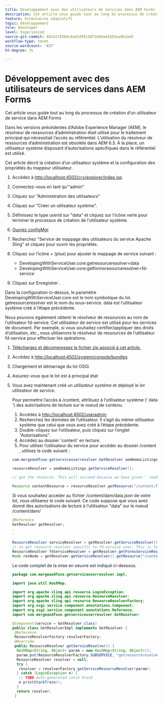 ```yaml
---
title: Développement avec des utilisateurs de services dans AEM Forms
description: Cet article vous guide tout au long du processus de création d’un utilisateur de service dans AEM Forms
feature: Formulaires adaptatifs
topic: Développement
role: Developer
level: Experienced
source-git-commit: 462417d384c4aa5d99110f1b8dadd165ea9b2a49
workflow-type: tm+mt
source-wordcount: '427'
ht-degree: 3%

---
```



# Développement avec des utilisateurs de services dans AEM Forms

Cet article vous guide tout au long du processus de création d’un utilisateur de service dans AEM Forms

Dans les versions précédentes d’Adobe Experience Manager (AEM), le résolveur de ressources d’administration était utilisé pour le traitement principal qui nécessitait l’accès au référentiel. L’utilisation du résolveur de ressources d’administration est obsolète dans AEM 6.3. À la place, un utilisateur système disposant d’autorisations spécifiques dans le référentiel est utilisé.

Cet article décrit la création d’un utilisateur système et la configuration des propriétés du mappeur utilisateur.

1. Accédez à [http://localhost:4502/crx/explorer/index.jsp](http://localhost:4502/crx/explorer/index.jsp)
1. Connectez-vous en tant qu’&quot;admin&quot;
1. Cliquez sur &quot;Administration des utilisateurs&quot;
1. Cliquez sur &quot;Créer un utilisateur système&quot;.
1. Définissez le type userid sur &quot;data&quot; et cliquez sur l’icône verte pour terminer le processus de création de l’utilisateur système.
1. [Ouvrez configMgr](http://localhost:4502/system/console/configMgr)
1. Recherchez &quot;Service de mappage des utilisateurs du service Apache Sling&quot; et cliquez pour ouvrir les propriétés.
1. Cliquez sur l’icône *+* (plus) pour ajouter le mappage de service suivant :

   * DevelopingWithServiceUser.core:getresourceresolver=data
   * DevelopingWithServiceUser.core:getformsresourceresolver=fd-service

1. Cliquez sur Enregistrer .

Dans la configuration ci-dessus, le paramètre DevelopingWithServiceUser.core est le nom symbolique du lot. getresourceresolver est le nom du sous-service. data est l’utilisateur système créé à l’étape précédente.

Nous pouvons également obtenir le résolveur de ressources au nom de l’utilisateur fd-service. Cet utilisateur de service est utilisé pour les services de document. Par exemple, si vous souhaitez certifier/appliquer des droits d’utilisation, etc., nous utiliserons le résolveur de ressources de l’utilisateur fd-service pour effectuer les opérations.

1. [Téléchargez et décompressez le fichier zip associé à cet article.](assets/developingwithserviceuser.zip)
1. Accédez à [http://localhost:4502/system/console/bundles](http://localhost:4502/system/console/bundles)
1. Chargement et démarrage du lot OSGi
1. Assurez-vous que le lot est à principal état
1. Vous avez maintenant créé un *utilisateur système* et déployé le *lot utilisateur de service*.

   Pour permettre l’accès à /content, attribuez à l’utilisateur système (&#39; data &#39;) des autorisations de lecture sur le noeud de contenu.

   1. Accédez à [http://localhost:4502/useradmin](http://localhost:4502/useradmin)
   1. Recherchez les données de l’utilisateur. Il s’agit du même utilisateur système que celui que vous avez créé à l’étape précédente.
   1. Double-cliquez sur l’utilisateur, puis cliquez sur l’onglet &quot;Autorisations&quot;.
   1. Accédez au dossier &#39;content&#39; en lecture.
   1. Pour utiliser l’utilisateur du service pour accéder au dossier /content , utilisez le code suivant :

   ```java
   com.mergeandfuse.getserviceuserresolver.GetResolver aemDemoListings = sling.getService(com.mergeandfuse.getserviceuserresolver.GetResolver.class);
   
   resourceResolver = aemDemoListings.getServiceResolver();
   
   // get the resource. This will succeed because we have given ' read ' access to the content node
   
   Resource contentResource = resourceResolver.getResource("/content/forms/af/sandbox/abc.pdf");
   ```

   Si vous souhaitez accéder au fichier /content/dam/data.json de votre lot, vous utiliserez le code suivant. Ce code suppose que vous avez donné des autorisations de lecture à l’utilisateur &quot;data&quot; sur le noeud /content/dam/

   ```java
   @Reference
   GetResolver getResolver;
   .
   .
   .
   ResourceResolver serviceResolver = getResolver.getServiceResolver();
   // to get resource resolver specific to fd-service user. This is for Document Services
   ResourceResolver fdserviceResolver = getResolver.getFormsServiceResolver();
   Node resNode = getResolver.getServiceResolver().getResource("/content/dam/data.json").adaptTo(Node.class);
   ```

   Le code complet de la mise en oeuvre est indiqué ci-dessous.

   ```java
   package com.mergeandfuse.getserviceuserresolver.impl;
   
   import java.util.HashMap;
   
   import org.apache.sling.api.resource.LoginException;
   import org.apache.sling.api.resource.ResourceResolver;
   import org.apache.sling.api.resource.ResourceResolverFactory;
   import org.osgi.service.component.annotations.Component;
   import org.osgi.service.component.annotations.Reference;
   import com.mergeandfuse.getserviceuserresolver.GetResolver;
   
   @Component(service = GetResolver.class)
   public class GetResolverImpl implements GetResolver {
    @Reference
    ResourceResolverFactory resolverFactory;
    @Override
    public ResourceResolver getServiceResolver() {
     HashMap<String, Object> param = new HashMap<String, Object>();
     param.put(ResourceResolverFactory.SUBSERVICE, "getresourceresolver");
     ResourceResolver resolver = null;
     try {
      resolver = resolverFactory.getServiceResourceResolver(param);
     } catch (LoginException e) {
      // TODO Auto-generated catch block
      e.printStackTrace();
     }
     return resolver;
    }
   ```

